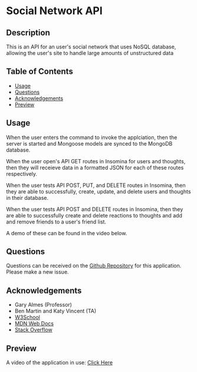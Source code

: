 # Social Network API

## Description
This is an API for an user's social network that uses NoSQL database, allowing the user's site to handle large amounts of unstructured data

## Table of Contents
- [Usage](#usage)
- [Questions](#questions)
- [Acknowledgements](#acknowledgements)
- [Preview](#preview)


## Usage
When the user enters the command to invoke the applciation, then the server is started and Mongoose models are synced to the MongoDB database.

When the user open's API GET routes in Insomina for users and thoughts, then they will receieve data in a formatted JSON for each of these routes respectively.

When the user tests API POST, PUT, and DELETE routes in Insomina, then they are able to successfully, create, update, and delete users and thoughts in their database.

When the user tests API POST and DELETE routes in Insomina, then they are able to successfully create and delete reactions to thoughts and add and remove friends to a user's friend list.

A demo of these can be found in the video below.

## Questions
Questions can be received on the [Github Repository](https://github.com/Wald14/social-network-api) for this application. Please make a new issue.


## Acknowledgements
- Gary Almes (Professor)
- Ben Martin and Katy Vincent (TA)
- [W3School](https://www.w3schools.com/)
- [MDN Web Docs](https://developer.mozilla.org/)
- [Stack Overflow](https://stackoverflow.com)


## Preview
A video of the application in use: 
[Click Here](https://drive.google.com/file/d/1-QBYvz1efruNXeNqVtTY6jqP4Paw3iLX/view)